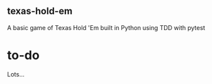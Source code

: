 ## texas-hold-em
A basic game of Texas Hold 'Em built in Python using TDD with pytest

# to-do
Lots...
